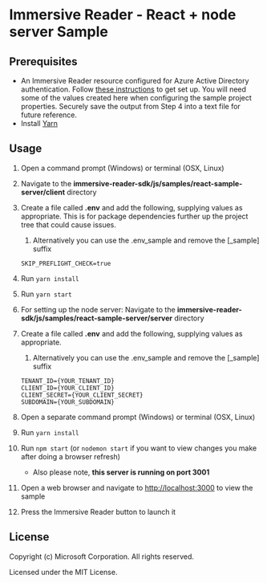 # Immersive Reader - React + node server Sample

## Prerequisites

* An Immersive Reader resource configured for Azure Active Directory authentication. Follow [these instructions](https://docs.microsoft.com/azure/applied-ai-services/immersive-reader/how-to-create-immersive-reader) to get set up. You will need some of the values created here when configuring the sample project properties. Securely save the output from Step 4 into a text file for future reference.
* Install [Yarn](https://yarnpkg.com)

## Usage

1. Open a command prompt (Windows) or terminal (OSX, Linux)

1. Navigate to the **immersive-reader-sdk/js/samples/react-sample-server/client** directory

1. Create a file called **.env** and add the following, supplying values as appropriate. This is for package dependencies further up the project tree that could cause issues.
    1. Alternatively you can use the .env_sample and remove the [_sample] suffix

    ```text
    SKIP_PREFLIGHT_CHECK=true 
    ```

1. Run `yarn install`

1. Run `yarn start`

1. For setting up the node server: Navigate to the **immersive-reader-sdk/js/samples/react-sample-server/server** directory

1. Create a file called **.env** and add the following, supplying values as appropriate.
    1. Alternatively you can use the .env_sample and remove the [_sample] suffix

    ```text
    TENANT_ID={YOUR_TENANT_ID}
    CLIENT_ID={YOUR_CLIENT_ID}
    CLIENT_SECRET={YOUR_CLIENT_SECRET}
    SUBDOMAIN={YOUR_SUBDOMAIN}
    ```
1. Open a separate command prompt (Windows) or terminal (OSX, Linux)

1. Run `yarn install`

1. Run `npm start` (or `nodemon start` if you want to view changes you make after doing a browser refresh)
    - Also please note, **this server is running on port 3001**

1. Open a web browser and navigate to [http://localhost:3000](http://localhost:3000) to view the sample

1. Press the Immersive Reader button to launch it

## License

Copyright (c) Microsoft Corporation. All rights reserved.

Licensed under the MIT License.
